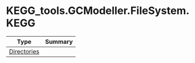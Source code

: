 ﻿
# KEGG_tools.GCModeller.FileSystem.KEGG

|Type|Summary|
|----|-------|
|[Directories](./Directories.md)||

